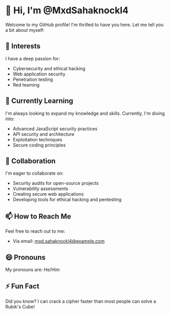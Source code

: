 # 👋 Hi, I'm @MxdSahaknockl4

Welcome to my GitHub profile! I'm thrilled to have you here. Let me tell you a bit about myself:

## 👀 Interests

I have a deep passion for:
- Cybersecurity and ethical hacking
- Web application security
- Penetration testing
- Red teaming

## 🌱 Currently Learning

I'm always looking to expand my knowledge and skills. Currently, I'm diving into:
- Advanced JavaScript security practices
- API security and architecture
- Exploitation techniques
- Secure coding principles

## 💞️ Collaboration

I'm eager to collaborate on:
- Security audits for open-source projects
- Vulnerability assessments
- Creating secure web applications
- Developing tools for ethical hacking and pentesting

## 📫 How to Reach Me

Feel free to reach out to me:
- Via email: mxd.sahaknockl4@example.com

## 😄 Pronouns

My pronouns are: He/Him

## ⚡ Fun Fact

Did you know? I can crack a cipher faster than most people can solve a Rubik's Cube!

<!---
MxdSahaknockl4/MxdSahaknockl4 is a ✨ special ✨ repository because its `README.md` (this file) appears on your GitHub profile.
You can click the Preview link to take a look at your changes.
--->
